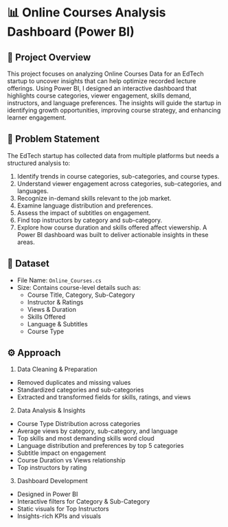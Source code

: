 # 📊 Online Courses Analysis Dashboard (Power BI)
## 📌 Project Overview
This project focuses on analyzing Online Courses Data for an EdTech startup to uncover insights that can help optimize recorded lecture offerings. Using Power BI, I designed an interactive dashboard that highlights course categories, viewer engagement, skills demand, instructors, and language preferences.
The insights will guide the startup in identifying growth opportunities, improving course strategy, and enhancing learner engagement.

## 📝 Problem Statement
The EdTech startup has collected data from multiple platforms but needs a structured analysis to:
1) Identify trends in course categories, sub-categories, and course types.
2) Understand viewer engagement across categories, sub-categories, and languages.
3) Recognize in-demand skills relevant to the job market.
4) Examine language distribution and preferences.
5) Assess the impact of subtitles on engagement.
6) Find top instructors by category and sub-category.
7) Explore how course duration and skills offered affect viewership.
A Power BI dashboard was built to deliver actionable insights in these areas.

## 📂 Dataset
- File Name: `Online_Courses.cs`
- Size: Contains course-level details such as:
    - Course Title, Category, Sub-Category
    - Instructor & Ratings
    - Views & Duration
    - Skills Offered
    - Language & Subtitles
    - Course Type

## ⚙️ Approach
1. Data Cleaning & Preparation
  - Removed duplicates and missing values
  - Standardized categories and sub-categories
  - Extracted and transformed fields for skills, ratings, and views
2. Data Analysis & Insights
  - Course Type Distribution across categories
  - Average views by category, sub-category, and language
  - Top skills and most demanding skills word cloud
  - Language distribution and preferences by top 5 categories
  - Subtitle impact on engagement
  - Course Duration vs Views relationship
  - Top instructors by rating
3. Dashboard Development
  - Designed in Power BI
  - Interactive filters for Category & Sub-Category
  - Static visuals for Top Instructors
  - Insights-rich KPIs and visuals

